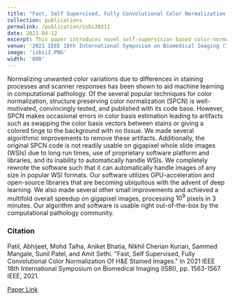 ```yaml
---
title: "Fast, Self Supervised, Fully Convolutional Color Normalization Of H&E Stained Images"
collection: publications
permalink: /publication/isbi20211
date: 2021-04-12
excerpt: This paper introduces novel self-supervision based color-normalisation schemes for H&E images.
venue: '2021 IEEE 18th International Symposium on Biomedical Imaging (ISBI)'
image: 'isbii2.PNG'
width: '800'
---
```



Normalizing unwanted color variations due to differences in staining processes and scanner responses has been shown to aid machine learning in computational pathology. Of the several popular techniques for color normalization, structure preserving color normalization (SPCN) is well-motivated, convincingly tested, and published with its code base. However, SPCN makes occasional errors in color basis estimation leading to artifacts such as swapping the color basis vectors between stains or giving a colored tinge to the background with no tissue. We made several algorithmic improvements to remove these artifacts. Additionally, the original SPCN code is not readily usable on gigapixel whole slide images (WSIs) due to long run times, use of proprietary software platform and libraries, and its inability to automatically handle WSIs. We completely rewrote the software such that it can automatically handle images of any size in popular WSI formats. Our software utilizes GPU-acceleration and open-source libraries that are becoming ubiquitous with the advent of deep learning. We also made several other small improvements and achieved a multifold overall speedup on gigapixel images, processing $10^9$ pixels in 3 minutes. Our algorithm and software is usable right out-of-the-box by the computational pathology community.

### Citation
Patil, Abhijeet, Mohd Talha, Aniket Bhatia, Nikhil Cherian Kurian, Sammed Mangale, Sunil Patel, and Amit Sethi. "Fast, Self Supervised, Fully Convolutional Color Normalization Of H&E Stained Images." In 2021 IEEE 18th International Symposium on Biomedical Imaging (ISBI), pp. 1563-1567. IEEE, 2021.

[Paper Link](https://ieeexplore.ieee.org/abstract/document/9434121)
